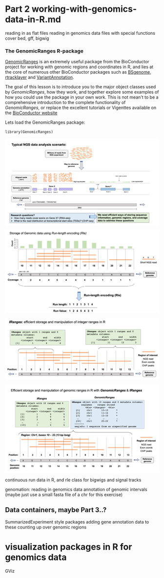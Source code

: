 
# Part 2 working-with-genomics-data-in-R.md



reading in as flat files 
reading in genomics data files with special functions 
cover bed, gff, bigwig 


### The GenomicRanges R-package

[GenomicRanges](https://bioconductor.org/packages/release/bioc/html/GenomicRanges.html) is an extremely useful package from the BioConductor project for working with genomic regions and coordinates in R, and lies at the core of numerous other BioConductor packages such as [BSgenome](https://bioconductor.org/packages/release/bioc/html/BSgenome.html), [rtracklayer](https://bioconductor.org/packages/release/bioc/html/rtracklayer.html) and [VariantAnnotation](https://bioconductor.org/packages/release/bioc/html/VariantAnnotation.html). 

The goal of this lesson is to introduce you to the major object classes used by *GenomicRanges*, how they work, and together explore some examples of how you could use the package in your own work. This is not mean't to be a comprehensive introduction to the complete functionality of *GenomicRanges*, or replace the excellent tutorials or Vigenttes available on the [BioConductor website](https://bioconductor.org/packages/release/bioc/html/GenomicRanges.html)

Lets load the GenomicRanges package: 
```{r}
library(GenomicRanges)
```


![](../figures/typical-ngs-scenario.png)

![](../figures/rle.png)


![](../figures/iranges-basics.png)


![](../figures/granges-vs-iranges.png)


continuous run data in R, and rle class for bigwigs and signal tracks 




genomation: 
reading in genomics data 
annotation of genomic intervals (maybe just use a small fasta file of a chr for this exercise) 







## Data containers, maybe Part 3..?
SummarizedExperiment style packages
adding gene annotation data to these 
counting up over genomic regions 


# visualization packages in R for genomics data 
GViz






